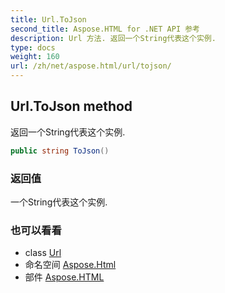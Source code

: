 ```yaml
---
title: Url.ToJson
second_title: Aspose.HTML for .NET API 参考
description: Url 方法. 返回一个String代表这个实例.
type: docs
weight: 160
url: /zh/net/aspose.html/url/tojson/
---
```

## Url.ToJson method

返回一个String代表这个实例.

```csharp
public string ToJson()
```

### 返回值

一个String代表这个实例.

### 也可以看看

* class [Url](../)
* 命名空间 [Aspose.Html](../../url/)
* 部件 [Aspose.HTML](../../../)



